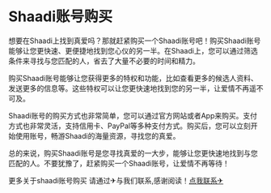 # Shaadi账号购买

想要在Shaadi上找到真爱吗？那就赶紧购买一个Shaadi账号吧！购买Shaadi账号能够让您更快速、更便捷地找到您心仪的另一半。在Shaadi上，您可以通过筛选条件来寻找与您匹配的人，省去了大量不必要的时间和精力。

购买Shaadi账号能够让您获得更多的特权和功能，比如查看更多的候选人资料、发送更多的信息等。这些特权可以让您更快速地找到您的另一半，让爱情不再遥不可及。

Shaadi账号的购买方式也非常简单，您可以通过官方网站或者App来购买。支付方式也非常灵活，支持信用卡、PayPal等多种支付方式。购买后，您可以立刻开始使用账号，畅游Shaadi的海量资源，寻找您的真爱。

总的来说，购买Shaadi账号是您寻找真爱的一大步，能够让您更快速地找到与您匹配的人。不要犹豫了，赶紧购买一个Shaadi账号，让爱情不再等待！

更多关于shaadi账号购买 请通过✈与我们联系,感谢阅读！[点我联系✈](https://www.G208.com)